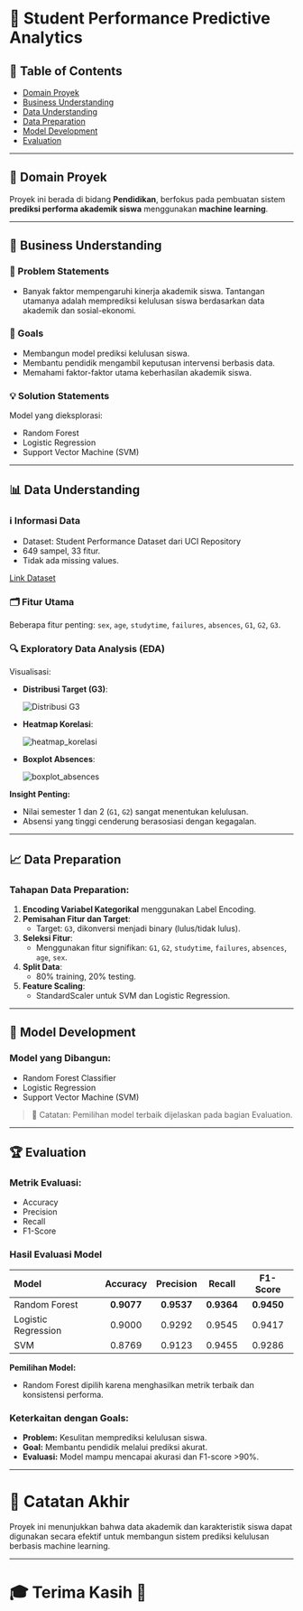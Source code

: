 # 📄 Student Performance Predictive Analytics

## 🧩 Table of Contents
- [Domain Proyek](#domain-proyek)
- [Business Understanding](#business-understanding)
- [Data Understanding](#data-understanding)
- [Data Preparation](#data-preparation)
- [Model Development](#model-development)
- [Evaluation](#evaluation)

---

## 🏫 Domain Proyek

Proyek ini berada di bidang **Pendidikan**, berfokus pada pembuatan sistem **prediksi performa akademik siswa** menggunakan **machine learning**.

---

## 🎯 Business Understanding

### 📝 Problem Statements

- Banyak faktor mempengaruhi kinerja akademik siswa. Tantangan utamanya adalah memprediksi kelulusan siswa berdasarkan data akademik dan sosial-ekonomi.

### 🎯 Goals

- Membangun model prediksi kelulusan siswa.
- Membantu pendidik mengambil keputusan intervensi berbasis data.
- Memahami faktor-faktor utama keberhasilan akademik siswa.

### 💡 Solution Statements

Model yang dieksplorasi:
- Random Forest
- Logistic Regression
- Support Vector Machine (SVM)

---

## 📊 Data Understanding

### ℹ️ Informasi Data

- Dataset: Student Performance Dataset dari UCI Repository
- 649 sampel, 33 fitur.
- Tidak ada missing values.

[Link Dataset](https://www.kaggle.com/datasets/larsen0966/student-performance-data-set)

### 🗂️ Fitur Utama

Beberapa fitur penting: `sex`, `age`, `studytime`, `failures`, `absences`, `G1`, `G2`, `G3`.

### 🔍 Exploratory Data Analysis (EDA)

Visualisasi:
- **Distribusi Target (G3)**:

  ![Distribusi G3](https://github.com/user-attachments/assets/5766b7d3-50dd-44e7-b481-9ef6e7015134)

- **Heatmap Korelasi**:

  ![heatmap_korelasi](https://github.com/user-attachments/assets/1bc23511-e428-4db3-a9ae-5fdab5c8d267)

- **Boxplot Absences**:

  ![boxplot_absences](https://github.com/user-attachments/assets/ff0c9534-7d16-4223-ae88-ecde9a5fa4c0)

**Insight Penting:**
- Nilai semester 1 dan 2 (`G1`, `G2`) sangat menentukan kelulusan.
- Absensi yang tinggi cenderung berasosiasi dengan kegagalan.

---

## 📈 Data Preparation

### Tahapan Data Preparation:

1. **Encoding Variabel Kategorikal** menggunakan Label Encoding.
2. **Pemisahan Fitur dan Target**:
   - Target: `G3`, dikonversi menjadi binary (lulus/tidak lulus).
3. **Seleksi Fitur**:
   - Menggunakan fitur signifikan: `G1`, `G2`, `studytime`, `failures`, `absences`, `age`, `sex`.
4. **Split Data**:
   - 80% training, 20% testing.
5. **Feature Scaling**:
   - StandardScaler untuk SVM dan Logistic Regression.

---

## 🤖 Model Development

### Model yang Dibangun:

- Random Forest Classifier
- Logistic Regression
- Support Vector Machine (SVM)

> 📌 Catatan: Pemilihan model terbaik dijelaskan pada bagian Evaluation.

---

## 🏆 Evaluation

### Metrik Evaluasi:

- Accuracy
- Precision
- Recall
- F1-Score

### Hasil Evaluasi Model

| Model | Accuracy | Precision | Recall | F1-Score |
|:--|:--:|:--:|:--:|:--:|
| Random Forest | **0.9077** | **0.9537** | **0.9364** | **0.9450** |
| Logistic Regression | 0.9000 | 0.9292 | 0.9545 | 0.9417 |
| SVM | 0.8769 | 0.9123 | 0.9455 | 0.9286 |

**Pemilihan Model:**
- Random Forest dipilih karena menghasilkan metrik terbaik dan konsistensi performa.

### Keterkaitan dengan Goals:

- **Problem:** Kesulitan memprediksi kelulusan siswa.
- **Goal:** Membantu pendidik melalui prediksi akurat.
- **Evaluasi:** Model mampu mencapai akurasi dan F1-score >90%.

---

# 📝 Catatan Akhir

Proyek ini menunjukkan bahwa data akademik dan karakteristik siswa dapat digunakan secara efektif untuk membangun sistem prediksi kelulusan berbasis machine learning.

---

# 🎓 Terima Kasih 🙏
